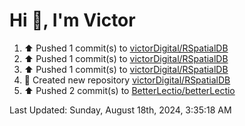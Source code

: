 <h1>Hi 👋, I'm Victor </h1>

<!--RECENT_ACTIVITY:start-->
1. ⬆️ Pushed 1 commit(s) to [victorDigital/RSpatialDB](https://github.com/victorDigital/RSpatialDB)<br>
2. ⬆️ Pushed 1 commit(s) to [victorDigital/RSpatialDB](https://github.com/victorDigital/RSpatialDB)<br>
3. ⬆️ Pushed 1 commit(s) to [victorDigital/RSpatialDB](https://github.com/victorDigital/RSpatialDB)<br>
4. 📔 Created new repository [victorDigital/RSpatialDB](https://github.com/victorDigital/RSpatialDB)<br>
5. ⬆️ Pushed 2 commit(s) to [BetterLectio/betterLectio](https://github.com/BetterLectio/betterLectio)<br>
<!--RECENT_ACTIVITY:end-->

<!--RECENT_ACTIVITY:last_update-->
Last Updated: Sunday, August 18th, 2024, 3:35:18 AM
<!--RECENT_ACTIVITY:last_update_end-->
